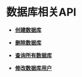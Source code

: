 # 数据库相关API<a name="dli_02_0027"></a>

-   **[创建数据库](创建数据库.md)**  

-   **[删除数据库](删除数据库.md)**  

-   **[查询所有数据库](查询所有数据库.md)**  

-   **[修改数据库用户](修改数据库用户.md)**  


